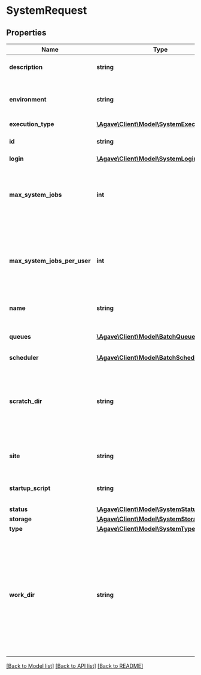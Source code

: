 # SystemRequest

## Properties
Name | Type | Description | Notes
------------ | ------------- | ------------- | -------------
**description** | **string** | Verbose description of this system. | [optional] 
**environment** | **string** | Environment variables to set upon login prior to job submission. | [optional] 
**execution_type** | [**\Agave\Client\Model\SystemExecutionType**](SystemExecutionType.md) |  | [optional] 
**id** | **string** | Unique identifier for this system. | 
**login** | [**\Agave\Client\Model\SystemLoginConfig**](SystemLoginConfig.md) |  | [optional] 
**max_system_jobs** | **int** | The maximum number of jobs that can be simultaneously run on the system across all queues. | [optional] 
**max_system_jobs_per_user** | **int** | The maximum number of jobs that can be simultaneously run on the system across all queues by a single user. | [optional] 
**name** | **string** | Common name for this system. | 
**queues** | [**\Agave\Client\Model\BatchQueue[]**](BatchQueue.md) | The execution paradigm used to run jobs on this system. | [optional] 
**scheduler** | [**\Agave\Client\Model\BatchSchedulerType**](BatchSchedulerType.md) |  | [optional] 
**scratch_dir** | **string** | The scratch directory where job execution directories will be created at runtime. The workDir is used if this is not specified. | [optional] 
**site** | **string** | The site associated with this system. | [optional] 
**startup_script** | **string** | Script to be run after login and prior to execution. | [optional] 
**status** | [**\Agave\Client\Model\SystemStatusType**](SystemStatusType.md) |  | 
**storage** | [**\Agave\Client\Model\SystemStorageConfig**](SystemStorageConfig.md) |  | 
**type** | [**\Agave\Client\Model\SystemType**](SystemType.md) |  | 
**work_dir** | **string** | The work directory where job execution directories will be created at runtime. This is used if scratchDir is not specified. If neither are specified, the job directory will be created in the system homeDir. | [optional] 

[[Back to Model list]](../README.md#documentation-for-models) [[Back to API list]](../README.md#documentation-for-api-endpoints) [[Back to README]](../README.md)


